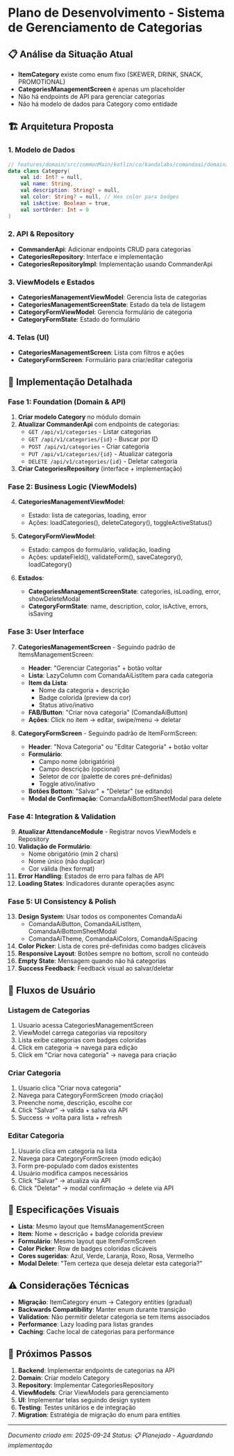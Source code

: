 # Plano de Desenvolvimento - Sistema de Gerenciamento de Categorias

## 📋 Análise da Situação Atual
- **ItemCategory** existe como enum fixo (SKEWER, DRINK, SNACK, PROMOTIONAL)
- **CategoriesManagementScreen** é apenas um placeholder
- Não há endpoints de API para gerenciar categorias
- Não há modelo de dados para Category como entidade

## 🏗️ Arquitetura Proposta

### 1. **Modelo de Dados**
```kotlin
// features/domain/src/commonMain/kotlin/co/kandalabs/comandaai/domain/Category.kt
data class Category(
    val id: Int? = null,
    val name: String,
    val description: String? = null,
    val color: String? = null, // Hex color para badges
    val isActive: Boolean = true,
    val sortOrder: Int = 0
)
```

### 2. **API & Repository**
- **CommanderApi**: Adicionar endpoints CRUD para categorias
- **CategoriesRepository**: Interface e implementação
- **CategoriesRepositoryImpl**: Implementação usando CommanderApi

### 3. **ViewModels e Estados**
- **CategoriesManagementViewModel**: Gerencia lista de categorias
- **CategoriesManagementScreenState**: Estado da tela de listagem
- **CategoryFormViewModel**: Gerencia formulário de categoria
- **CategoryFormState**: Estado do formulário

### 4. **Telas (UI)**
- **CategoriesManagementScreen**: Lista com filtros e ações
- **CategoryFormScreen**: Formulário para criar/editar categoria

## 📝 Implementação Detalhada

### **Fase 1: Foundation (Domain & API)**
1. **Criar modelo Category** no módulo domain
2. **Atualizar CommanderApi** com endpoints de categorias:
   - `GET /api/v1/categories` - Listar categorias
   - `GET /api/v1/categories/{id}` - Buscar por ID
   - `POST /api/v1/categories` - Criar categoria
   - `PUT /api/v1/categories/{id}` - Atualizar categoria
   - `DELETE /api/v1/categories/{id}` - Deletar categoria
3. **Criar CategoriesRepository** (interface + implementação)

### **Fase 2: Business Logic (ViewModels)**
4. **CategoriesManagementViewModel**:
   - Estado: lista de categorias, loading, error
   - Ações: loadCategories(), deleteCategory(), toggleActiveStatus()

5. **CategoryFormViewModel**:
   - Estado: campos do formulário, validação, loading
   - Ações: updateField(), validateForm(), saveCategory(), loadCategory()

6. **Estados**:
   - **CategoriesManagementScreenState**: categories, isLoading, error, showDeleteModal
   - **CategoryFormState**: name, description, color, isActive, errors, isSaving

### **Fase 3: User Interface**
7. **CategoriesManagementScreen** - Seguindo padrão de ItemsManagementScreen:
   - **Header**: "Gerenciar Categorias" + botão voltar
   - **Lista**: LazyColumn com ComandaAiListItem para cada categoria
   - **Item da Lista**:
     - Nome da categoria + descrição
     - Badge colorida (preview da cor)
     - Status ativo/inativo
   - **FAB/Button**: "Criar nova categoria" (ComandaAiButton)
   - **Ações**: Click no item → editar, swipe/menu → deletar

8. **CategoryFormScreen** - Seguindo padrão de ItemFormScreen:
   - **Header**: "Nova Categoria" ou "Editar Categoria" + botão voltar
   - **Formulário**:
     - Campo nome (obrigatório)
     - Campo descrição (opcional)
     - Seletor de cor (palette de cores pré-definidas)
     - Toggle ativo/inativo
   - **Botões Bottom**: "Salvar" + "Deletar" (se editando)
   - **Modal de Confirmação**: ComandaAiBottomSheetModal para delete

### **Fase 4: Integration & Validation**
9. **Atualizar AttendanceModule** - Registrar novos ViewModels e Repository
10. **Validação de Formulário**:
    - Nome obrigatório (min 2 chars)
    - Nome único (não duplicar)
    - Cor válida (hex format)
11. **Error Handling**: Estados de erro para falhas de API
12. **Loading States**: Indicadores durante operações async

### **Fase 5: UI Consistency & Polish**
13. **Design System**: Usar todos os componentes ComandaAi
    - ComandaAiButton, ComandaAiListItem, ComandaAiBottomSheetModal
    - ComandaAiTheme, ComandaAiColors, ComandaAiSpacing
14. **Color Picker**: Lista de cores pré-definidas como badges clicáveis
15. **Responsive Layout**: Botões sempre no bottom, scroll no conteúdo
16. **Empty State**: Mensagem quando não há categorias
17. **Success Feedback**: Feedback visual ao salvar/deletar

## 🔄 Fluxos de Usuário

### **Listagem de Categorias**
1. Usuario acessa CategoriesManagementScreen
2. ViewModel carrega categorias via repository
3. Lista exibe categorias com badges coloridas
4. Click em categoria → navega para edição
5. Click em "Criar nova categoria" → navega para criação

### **Criar Categoria**
1. Usuario clica "Criar nova categoria"
2. Navega para CategoryFormScreen (modo criação)
3. Preenche nome, descrição, escolhe cor
4. Click "Salvar" → valida + salva via API
5. Success → volta para lista + refresh

### **Editar Categoria**
1. Usuario clica em categoria na lista
2. Navega para CategoryFormScreen (modo edição)
3. Form pre-populado com dados existentes
4. Usuário modifica campos necessários
5. Click "Salvar" → atualiza via API
6. Click "Deletar" → modal confirmação → delete via API

## 🎨 Especificações Visuais

- **Lista**: Mesmo layout que ItemsManagementScreen
- **Item**: Nome + descrição + badge colorida preview
- **Formulário**: Mesmo layout que ItemFormScreen
- **Color Picker**: Row de badges coloridas clicáveis
- **Cores sugeridas**: Azul, Verde, Laranja, Roxo, Rosa, Vermelho
- **Modal Delete**: "Tem certeza que deseja deletar esta categoria?"

## ⚠️ Considerações Técnicas

- **Migração**: ItemCategory enum → Category entities (gradual)
- **Backwards Compatibility**: Manter enum durante transição
- **Validation**: Não permitir deletar categoria se tem items associados
- **Performance**: Lazy loading para listas grandes
- **Caching**: Cache local de categorias para performance

## 🚀 Próximos Passos

1. **Backend**: Implementar endpoints de categorias na API
2. **Domain**: Criar modelo Category
3. **Repository**: Implementar CategoriesRepository
4. **ViewModels**: Criar ViewModels para gerenciamento
5. **UI**: Implementar telas seguindo design system
6. **Testing**: Testes unitários e de integração
7. **Migration**: Estratégia de migração do enum para entities

---
*Documento criado em: 2025-09-24*
*Status: 📋 Planejado - Aguardando implementação*